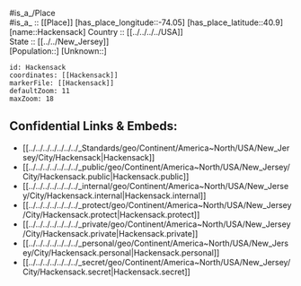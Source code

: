 ﻿---
location: [40.9,-74.05] 
mapzoom: [7,12] 
mapmarker: city 
type: City
tags:
- geo/City


SpocWebEntityId: 30690
isDeleted: false
confidential: public

---
#is_a_/Place  
#is_a_ :: [[Place]] 
[has_place_longitude::-74.05] 
[has_place_latitude::40.9] 
[name::Hackensack] 
Country :: [[../../../../USA]]  
State :: [[../../New_Jersey]]  
[Population::] 
[Unknown::] 


```leaflet
id: Hackensack
coordinates: [[Hackensack]] 
markerFile: [[Hackensack]] 
defaultZoom: 11 
maxZoom: 18
```


## Confidential Links & Embeds: 
- [[../../../../../../../_Standards/geo/Continent/America~North/USA/New_Jersey/City/Hackensack|Hackensack]] 
- [[../../../../../../../_public/geo/Continent/America~North/USA/New_Jersey/City/Hackensack.public|Hackensack.public]] 
- [[../../../../../../../_internal/geo/Continent/America~North/USA/New_Jersey/City/Hackensack.internal|Hackensack.internal]] 
- [[../../../../../../../_protect/geo/Continent/America~North/USA/New_Jersey/City/Hackensack.protect|Hackensack.protect]] 
- [[../../../../../../../_private/geo/Continent/America~North/USA/New_Jersey/City/Hackensack.private|Hackensack.private]] 
- [[../../../../../../../_personal/geo/Continent/America~North/USA/New_Jersey/City/Hackensack.personal|Hackensack.personal]] 
- [[../../../../../../../_secret/geo/Continent/America~North/USA/New_Jersey/City/Hackensack.secret|Hackensack.secret]] 
